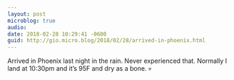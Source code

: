 ```yaml
---
layout: post
microblog: true
audio: 
date: 2018-02-28 10:29:41 -0600
guid: http://gio.micro.blog/2018/02/28/arrived-in-phoenix.html
---
```

Arrived in Phoenix last night in the rain. Never experienced that. Normally I land at 10:30pm and it’s 95F and dry as a bone. 💀
